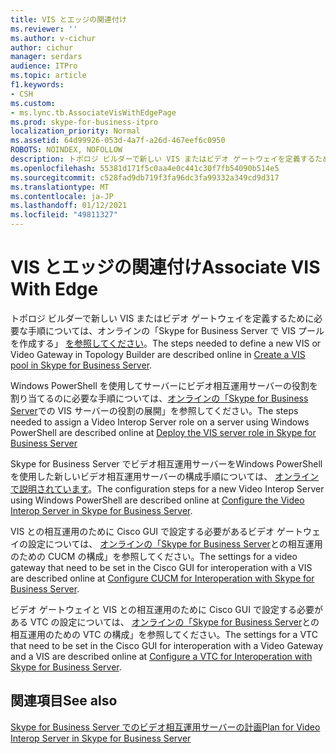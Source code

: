 ```yaml
---
title: VIS とエッジの関連付け
ms.reviewer: ''
ms.author: v-cichur
author: cichur
manager: serdars
audience: ITPro
ms.topic: article
f1.keywords:
- CSH
ms.custom:
- ms.lync.tb.AssociateVisWithEdgePage
ms.prod: skype-for-business-itpro
localization_priority: Normal
ms.assetid: 64d99926-053d-4a7f-a26d-467eef6c0950
ROBOTS: NOINDEX, NOFOLLOW
description: トポロジ ビルダーで新しい VIS またはビデオ ゲートウェイを定義するために必要な手順については、オンラインの「Skype for Business Server で VIS プールを作成する」を参照してください。
ms.openlocfilehash: 55381d171f5c0aa4e0c441c30f7fb54090b514e5
ms.sourcegitcommit: c528fad9db719f3fa96dc3fa99332a349cd9d317
ms.translationtype: MT
ms.contentlocale: ja-JP
ms.lasthandoff: 01/12/2021
ms.locfileid: "49811327"
---
```

# <a name="associate-vis-with-edge"></a><span data-ttu-id="3820b-103">VIS とエッジの関連付け</span><span class="sxs-lookup"><span data-stu-id="3820b-103">Associate VIS With Edge</span></span>
 
<span data-ttu-id="3820b-104">トポロジ ビルダーで新しい VIS またはビデオ ゲートウェイを定義するために必要な手順については、オンラインの「Skype for Business Server で VIS プールを作成する」 [を参照してください](../../../deploy/deploy-video-interop-server/create-a-vis-pool.md)。</span><span class="sxs-lookup"><span data-stu-id="3820b-104">The steps needed to define a new VIS or Video Gateway in Topology Builder are described online in [Create a VIS pool in Skype for Business Server](../../../deploy/deploy-video-interop-server/create-a-vis-pool.md).</span></span>
  
<span data-ttu-id="3820b-105">Windows PowerShell を使用してサーバーにビデオ相互運用サーバーの役割を割り当てるのに必要な手順については、[オンラインの「Skype for Business Server](../../../deploy/deploy-video-interop-server/deploy-the-vis-server-role.md)での VIS サーバーの役割の展開」を参照してください。</span><span class="sxs-lookup"><span data-stu-id="3820b-105">The steps needed to assign a Video Interop Server role on a server using Windows PowerShell are described online at [Deploy the VIS server role in Skype for Business Server](../../../deploy/deploy-video-interop-server/deploy-the-vis-server-role.md)</span></span>
  
<span data-ttu-id="3820b-106">Skype for Business Server でビデオ相互運用サーバーをWindows PowerShellを使用した新しいビデオ相互運用サーバーの構成手順については、 [オンラインで説明されています](../../../deploy/deploy-video-interop-server/configure-the-vis.md)。</span><span class="sxs-lookup"><span data-stu-id="3820b-106">The configuration steps for a new Video Interop Server using Windows PowerShell are described online at [Configure the Video Interop Server in Skype for Business Server](../../../deploy/deploy-video-interop-server/configure-the-vis.md).</span></span>
  
 <span data-ttu-id="3820b-107">VIS との相互運用のために Cisco GUI で設定する必要があるビデオ ゲートウェイの設定については、 [オンラインの「Skype for Business Server](../../../deploy/deploy-video-interop-server/configure-cucm-for-interoperation.md)との相互運用のための CUCM の構成」を参照してください。</span><span class="sxs-lookup"><span data-stu-id="3820b-107">The settings for a video gateway that need to be set in the Cisco GUI for interoperation with a VIS are described online at [Configure CUCM for Interoperation with Skype for Business Server](../../../deploy/deploy-video-interop-server/configure-cucm-for-interoperation.md).</span></span>
  
 <span data-ttu-id="3820b-108">ビデオ ゲートウェイと VIS との相互運用のために Cisco GUI で設定する必要がある VTC の設定については、 [オンラインの「Skype for Business Server](../../../deploy/deploy-video-interop-server/configure-a-vtc-for-interoperation.md)との相互運用のための VTC の構成」を参照してください。</span><span class="sxs-lookup"><span data-stu-id="3820b-108">The settings for a VTC that need to be set in the Cisco GUI for interoperation with a Video Gateway and a VIS are described online at [Configure a VTC for Interoperation with Skype for Business Server](../../../deploy/deploy-video-interop-server/configure-a-vtc-for-interoperation.md).</span></span>
  
## <a name="see-also"></a><span data-ttu-id="3820b-109">関連項目</span><span class="sxs-lookup"><span data-stu-id="3820b-109">See also</span></span>

[<span data-ttu-id="3820b-110">Skype for Business Server でのビデオ相互運用サーバーの計画</span><span class="sxs-lookup"><span data-stu-id="3820b-110">Plan for Video Interop Server in Skype for Business Server</span></span>](../../../plan-your-deployment/video-interop-server.md)
